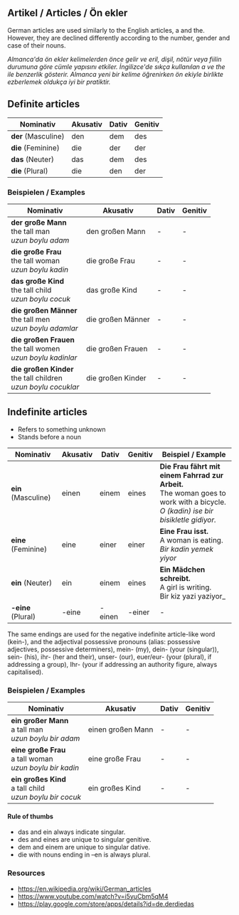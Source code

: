 ## Artikel / Articles / Ön ekler

German articles are used similarly to the English articles, a and the. However, they are declined differently according to the number, gender and case of their nouns.

_Almanca'da ön ekler kelimelerden önce gelir ve eril, dişil, nötür veya fiilin durumuna göre cümle yapısını etkiler. İngilizce'de sıkça kullanılan _a_ ve _the_ ile benzerlik gösterir. Almanca yeni bir kelime öğrenirken ön ekiyle birlikte ezberlemek oldukça iyi bir pratiktir._

## Definite articles

Nominativ | Akusativ | Dativ | Genitiv
--- | --- | --- | ---
**der** (Masculine) | den | dem | des
**die** (Feminine) | die | der | der
**das** (Neuter) | das | dem | des
**die** (Plural) | die | den | der

### Beispielen / Examples

Nominativ | Akusativ | Dativ | Genitiv
--- | --- | --- | ---
**der große Mann**<br>the tall man<br>_uzun boylu adam_ | den großen Mann | - | -
**die große Frau**<br>the tall woman<br>_uzun boylu kadin_ | die große Frau | - | -
**das große Kind**<br>the tall child<br>_uzun boylu cocuk_ | das große Kind | - | -
**die großen Männer**<br>the tall men<br>_uzun boylu adamlar_ | die großen Männer | - | -
**die großen Frauen**<br>the tall women<br>_uzun boylu kadinlar_ | die großen Frauen | - | -
**die großen Kinder**<br>the tall children<br>_uzun boylu cocuklar_ | die großen Kinder | - | -



## Indefinite articles
 - Refers to something unknown
 - Stands before a noun

Nominativ | Akusativ | Dativ | Genitiv | Beispiel / Example
--- | --- | --- | --- | ---
**ein** (Masculine) | einen | einem | eines | **Die Frau fährt mit einem Fahrrad zur Arbeit.**<br>The woman goes to work with a bicycle.<br>_O (kadin) ise bir bisikletle gidiyor._
**eine** (Feminine) | eine | einer | einer | **Eine Frau isst.**<br>A woman is eating.<br>_Bir kadin yemek yiyor_
**ein** (Neuter) | ein | einem | eines | **Ein Mädchen schreibt.**<br>A girl is writing.<br>Bir kiz yazi yaziyor_
**-eine** (Plural) | -eine | -einen | -einer | -

The same endings are used for the negative indefinite article-like word (kein-), and the adjectival possessive pronouns (alias: possessive adjectives, possessive determiners), mein- (my), dein- (your (singular)), sein- (his), ihr- (her and their), unser- (our), euer/eur- (your (plural), if addressing a group), Ihr- (your if addressing an authority figure, always capitalised).

### Beispielen / Examples

Nominativ | Akusativ | Dativ | Genitiv
--- | --- | --- | ---
**ein großer Mann**<br>a tall man<br>_uzun boylu bir adam_ | einen großen Mann | - | -
**eine große Frau**<br>a tall woman<br>_uzun boylu bir kadin_ | eine große Frau | - | -
**ein großes Kind**<br>a tall child<br>_uzun boylu bir cocuk_ | ein großes Kind | - | -

#### Rule of thumbs
 - das and ein always indicate singular.
 - des and eines are unique to singular genitive.
 - dem and einem are unique to singular dative.
 - die with nouns ending in –en is always plural.

### Resources

 - https://en.wikipedia.org/wiki/German_articles
 - https://www.youtube.com/watch?v=i5yuCbm5qM4
 - https://play.google.com/store/apps/details?id=de.derdiedas
